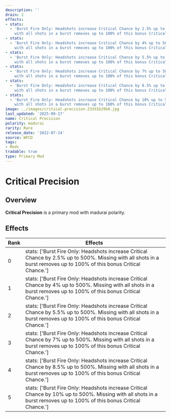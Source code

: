 ```yaml
---
description: ''
drain: 2
effects:
- stats:
  - 'Burst Fire Only: Headshots increase Critical Chance by 2.5% up to 500%. Missing
    with all shots in a burst removes up to 100% of this bonus Critical Chance.'
- stats:
  - 'Burst Fire Only: Headshots increase Critical Chance by 4% up to 500%. Missing
    with all shots in a burst removes up to 100% of this bonus Critical Chance.'
- stats:
  - 'Burst Fire Only: Headshots increase Critical Chance by 5.5% up to 500%. Missing
    with all shots in a burst removes up to 100% of this bonus Critical Chance.'
- stats:
  - 'Burst Fire Only: Headshots increase Critical Chance by 7% up to 500%. Missing
    with all shots in a burst removes up to 100% of this bonus Critical Chance.'
- stats:
  - 'Burst Fire Only: Headshots increase Critical Chance by 8.5% up to 500%. Missing
    with all shots in a burst removes up to 100% of this bonus Critical Chance.'
- stats:
  - 'Burst Fire Only: Headshots increase Critical Chance by 10% up to 500%. Missing
    with all shots in a burst removes up to 100% of this bonus Critical Chance.'
image: ../images/critical-precision-233d1b29b8.jpg
last_updated: '2025-09-17'
name: Critical Precision
polarity: madurai
rarity: Rare
release_date: '2022-07-14'
source: WFCD
tags:
- Mods
tradable: true
type: Primary Mod
---
```


# Critical Precision

## Overview

**Critical Precision** is a primary mod with madurai polarity.

## Effects

| Rank | Effects |
|------|----------|
| 0 | stats: ['Burst Fire Only: Headshots increase Critical Chance by 2.5% up to 500%. Missing with all shots in a burst removes up to 100% of this bonus Critical Chance.'] |
| 1 | stats: ['Burst Fire Only: Headshots increase Critical Chance by 4% up to 500%. Missing with all shots in a burst removes up to 100% of this bonus Critical Chance.'] |
| 2 | stats: ['Burst Fire Only: Headshots increase Critical Chance by 5.5% up to 500%. Missing with all shots in a burst removes up to 100% of this bonus Critical Chance.'] |
| 3 | stats: ['Burst Fire Only: Headshots increase Critical Chance by 7% up to 500%. Missing with all shots in a burst removes up to 100% of this bonus Critical Chance.'] |
| 4 | stats: ['Burst Fire Only: Headshots increase Critical Chance by 8.5% up to 500%. Missing with all shots in a burst removes up to 100% of this bonus Critical Chance.'] |
| 5 | stats: ['Burst Fire Only: Headshots increase Critical Chance by 10% up to 500%. Missing with all shots in a burst removes up to 100% of this bonus Critical Chance.'] |

